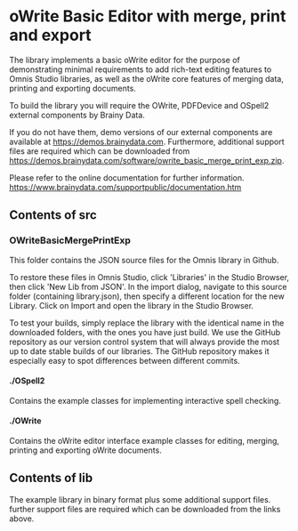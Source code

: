 # oWrite Basic Editor with merge, print and export

The library implements a basic oWrite editor for the purpose of demonstrating minimal requirements to add rich-text editing features to Omnis Studio libraries, as well as the oWrite core features of merging data, printing and exporting documents.

To build the library you will require the OWrite, PDFDevice and OSpell2 external components by Brainy Data.

If you do not have them, demo versions of our external components are available at https://demos.brainydata.com. Furthermore, additional support files are required which can be downloaded from https://demos.brainydata.com/software/owrite_basic_merge_print_exp.zip.

Please refer to the online documentation for further information.
https://www.brainydata.com/supportpublic/documentation.htm

## Contents of src

### OWriteBasicMergePrintExp

This folder contains the JSON source files for the Omnis library in Github.

To restore these files in Omnis Studio, click 'Libraries' in the Studio Browser, then click 'New Lib from JSON'. In the import dialog, navigate to this source folder (containing library.json), then specify a different location for the new Library. Click on Import and open the library in the Studio Browser.

To test your builds, simply replace the library with the identical name in the downloaded folders, with the ones you have just build. We use the GitHub repository as our version control system that will always provide the most up to date stable builds of our libraries. The GitHub repository makes it especially easy to spot differences between different commits.

#### ./OSpell2

Contains the example classes for implementing interactive spell checking.

#### ./OWrite

Contains the oWrite editor interface example classes for editing, merging, printing and exporting oWrite documents.

## Contents of lib

The example library in binary format plus some additional support files. further support files are required which can be downloaded from the links above.
